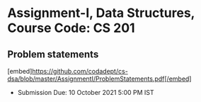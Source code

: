 # Assignment-I, Data Structures, Course Code: CS 201

## Problem statements

[embed]https://github.com/codadept/cs-dsa/blob/master/AssignmentI/ProblemStatements.pdf[/embed]

- Submission Due: 10 October 2021 5:00 PM IST
